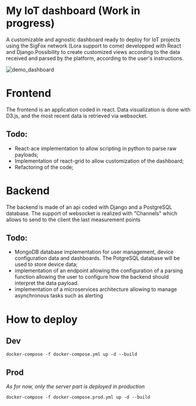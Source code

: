 # My IoT dashboard (Work in progress)
A customizable and agnostic dashboard ready to deploy for IoT projects using the SigFox network (Lora support to come) developped with React and Django.Possibility to create customized views according to the data received and parsed by the platform, according to the user's instructions.

![demo_dashboard](https://user-images.githubusercontent.com/53061088/128064851-fe0a72b9-4aa1-4849-a4da-cd452d887884.gif)


# Frontend
The frontend is an application coded in react. Data visualization is done with D3.js, and the most recent data is retrieved via websocket.
  ## Todo: 
   - React-ace implementation to allow scripting in python to parse raw payloads;
  - Implementation of react-grid to allow customization of the dashboard;
  - Refactoring of the code;

# Backend
The backend is made of an api coded with Django and a PostgreSQL database. The support of websocket is realized with "Channels" which allows to send to the client the last measurement points

  ## Todo: 
  - MongoDB database implementation for user management, device configuration data and dashboards. The PotgreSQL database will be used to store device data;
  - implementation of an endpoint allowing the configuration of a parsing function allowing the user to configure how the backend should interpret the data payload.
  - implementation of a microservices architecture allowing to manage asynchronous tasks such as alerting


# How to deploy
## Dev
```
docker-compose -f docker-compose.yml up -d --build
```
## Prod
*As for now, only the server part is deployed in production* 
```
docker-compose -f docker-compose.prod.yml up -d --build
```
